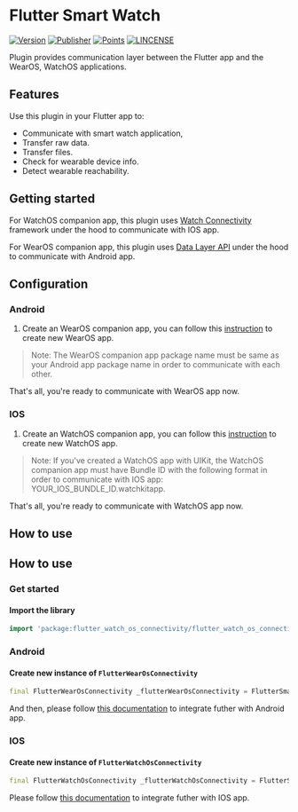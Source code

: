 # Flutter Smart Watch
[![Version](https://img.shields.io/pub/v/flutter_smart_watch?color=%23212121&label=Version&style=for-the-badge)](https://pub.dev/packages/flutter_smart_watch)
[![Publisher](https://img.shields.io/pub/publisher/flutter_smart_watch?color=E94560&style=for-the-badge)](https://pub.dev/publishers/sstonn.xyz)
[![Points](https://img.shields.io/pub/points/flutter_smart_watch?color=FF9F29&style=for-the-badge)](https://pub.dev/packages/flutter_smart_watch)
[![LINCENSE](https://img.shields.io/github/license/ssttonn/flutter_smart_watch?color=0F3460&style=for-the-badge)](https://github.com/ssttonn/flutter_smart_watch/blob/master/flutter_smart_watch/LICENSE)

Plugin provides communication layer between the Flutter app and the WearOS, WatchOS applications.

## Features
Use this plugin in your Flutter app to:
- Communicate with smart watch application, 
- Transfer raw data.
- Transfer files.
- Check for wearable device info.
- Detect wearable reachability.

## Getting started
For WatchOS companion app, this plugin uses [Watch Connectivity](https://developer.apple.com/documentation/watchconnectivity) framework under the hood to communicate with IOS app.

For WearOS companion app, this plugin uses [Data Layer API](https://developer.android.com/training/wearables/data/data-layer) under the hood to communicate with Android app.

## Configuration

### Android

1. Create an WearOS companion app, you can follow this [instruction](https://developer.android.com/training/wearables/get-started/creating#creating) to create new WearOS app.

> Note: The WearOS companion app package name must be same as your Android app package name in order to communicate with each other.

That's all, you're ready to communicate with WearOS app now.

### IOS

1. Create an WatchOS companion app, you can follow this [instruction](https://developer.apple.com/tutorials/swiftui/creating-a-watchos-app) to create new WatchOS app.

> Note: If you've created a WatchOS app with UIKit, the WatchOS companion app must have Bundle ID with the following format in order to communicate with IOS app: YOUR_IOS_BUNDLE_ID.watchkitapp.

That's all, you're ready to communicate with WatchOS app now.

## How to use
## How to use <a name="how_to_use"/>
### Get started <a name="get_started"/>
#### Import the library <a name="get_started_1"/>

```dart
import 'package:flutter_watch_os_connectivity/flutter_watch_os_connectivity.dart';
```
### Android
#### Create new instance of `FlutterWearOsConnectivity` <a name="get_started_2"/>

```dart
final FlutterWearOsConnectivity _flutterWearOsConnectivity = FlutterSmartWatch().wearOS;
```

And then, please follow [this documentation](https://pub.dev/packages/flutter_wear_os_connectivity#how_to_use) to integrate futher with Android app.
### IOS
#### Create new instance of `FlutterWatchOsConnectivity` <a name="get_started_2"/>

```dart
final FlutterWatchOsConnectivity _flutterWatchOsConnectivity = FlutterSmartWatch().watchOS;
```

Please follow [this documentation](https://pub.dev/packages/flutter_watch_os_connectivity#how_to_use) to integrate futher with IOS app.
